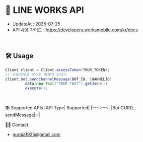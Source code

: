 # 🚀 LINE WORKS API

* UpdateAt : 2025-07-25
* API 사용 가이드 : <https://developers.worksmobile.com/kr/docs>
<br>

## 🛠️ Usage
```java
Client client = Client.accessToken(YOUR_TOKEN);
// 사용자에게 텍스트 메세지 보내기
client.bot.sendChannelMessage(BOT_ID, CHANNELID)
        .data(new Text("YOUR TEXT").getJson())
        .execute();
```
<br>

📚 Supported APIs
|API Type|	Supported|
|---|:---:|
|Bot CURD, sendMessage|✅|

🙋‍♂️ Contact
- gurqja1925@gmail.com
<br>
